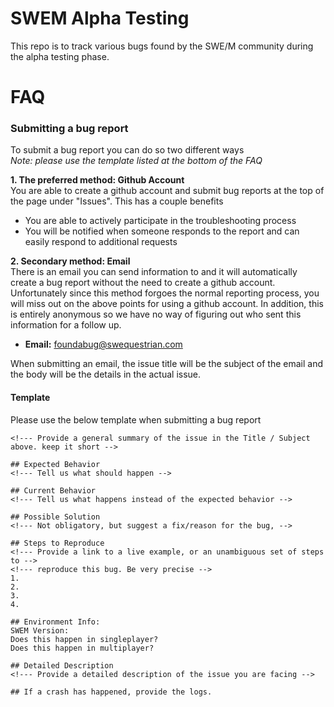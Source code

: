 # SWEM Alpha Testing
   
This repo is to track various bugs found by the SWE/M community during the alpha testing phase.

# FAQ

### Submitting a bug report
To submit a bug report you can do so two different ways   
*Note: please use the template listed at the bottom of the FAQ*   

**1. The preferred method: Github Account**   
You are able to create a github account and submit bug reports at the top of the page under "Issues". This has a couple benefits
- You are able to actively participate in the troubleshooting process   
- You will be notified when someone responds to the report and can easily respond to additional requests   

**2. Secondary method: Email**   
There is an email you can send information to and it will automatically create a bug report without the need to create a github account. Unfortunately since this method forgoes the normal reporting process, you will miss out on the above points for using a github account. In addition, this is entirely anonymous so we have no way of figuring out who sent this information for a follow up.    
- **Email:** foundabug@swequestrian.com   

When submitting an email, the issue title will be the subject of the email and the body will be the details in the actual issue.

#### Template
Please use the below template when submitting a bug report
```
<!--- Provide a general summary of the issue in the Title / Subject above. keep it short -->

## Expected Behavior
<!--- Tell us what should happen -->

## Current Behavior
<!--- Tell us what happens instead of the expected behavior -->

## Possible Solution
<!--- Not obligatory, but suggest a fix/reason for the bug, -->

## Steps to Reproduce
<!--- Provide a link to a live example, or an unambiguous set of steps to -->
<!--- reproduce this bug. Be very precise -->
1.
2.
3.
4.

## Environment Info:
SWEM Version: 
Does this happen in singleplayer?
Does this happen in multiplayer?

## Detailed Description
<!--- Provide a detailed description of the issue you are facing -->

## If a crash has happened, provide the logs.
```